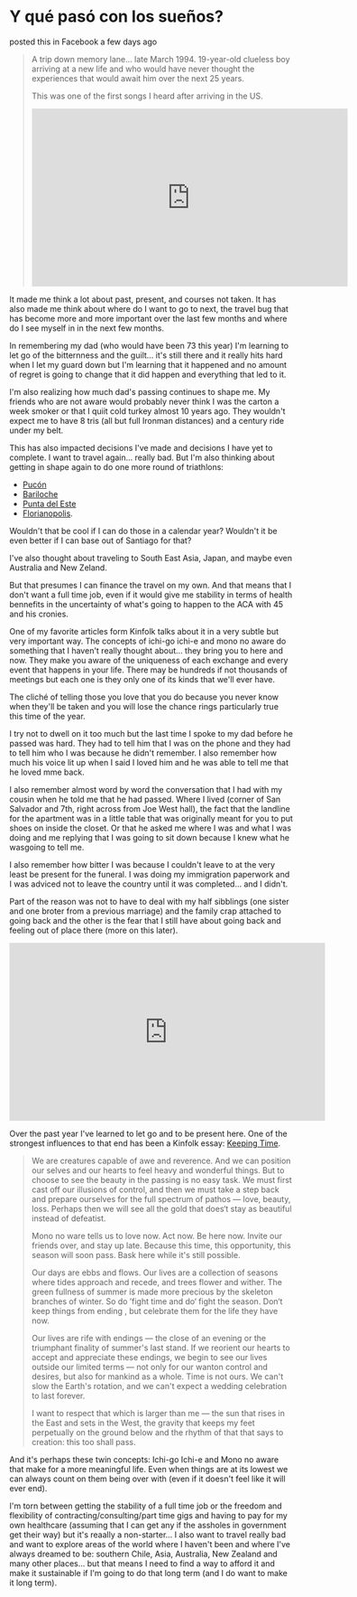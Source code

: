 # Y qué pasó con los sueños?

posted this in Facebook a few days ago

> A trip down memory lane... late March 1994. 19-year-old clueless boy arriving at a new life and who would have never thought the experiences that would await him over the next 25 years.
>
> This was one of the first songs I heard after arriving in the US.
>
> <iframe width="560" height="315" src="https://www.youtube.com/embed/tXBkWl-r1qw" frameborder="0" allow="accelerometer; autoplay; encrypted-media; gyroscope; picture-in-picture" allowfullscreen></iframe>

It made me think a lot about past, present, and courses not taken. It has also made me think about where do I want to go to next, the travel bug that has become more and more important over the last few months and where do I see myself in in the next few months.

In remembering my dad (who would have been 73 this year)  I'm learning to let go of the bitternness and the guilt&hellip; it's still there and it really hits hard when I let my guard down but I'm learning that it happened and no amount of regret is going to change that it did happen and everything that led to it.

I'm also realizing how much dad's passing continues to shape me. My friends who are not aware would probably never think I was the carton a week smoker or that I quiit cold turkey almost 10 years ago. They wouldn't expect me to have 8 tris (all but full Ironman distances) and a century ride under my belt.

This has also impacted decisions I've made and decisions I have yet to complete. I want to travel again&hellip; really bad. But I'm also thinking about getting in shape again to do one more round of triathlons:

* [Pucón](http://www.ironman.com/triathlon/events/americas/ironman-70.3/pucon.aspx#axzz5aJSLdLk0)
* [Bariloche](http://www.ironman.com/triathlon/events/americas/ironman-70.3/bariloche.aspx#axzz5aJSLdLk0)
* [Punta del Este](http://www.ironman.com/triathlon/events/americas/ironman-70.3/uruguay.aspx#axzz5aJSLdLk0)
* [Florianopolis](http://www.ironman.com/triathlon/events/americas/ironman-70.3/florianopolis.aspx#axzz5aJSLdLk0).

Wouldn't that be cool if I can do those in a calendar year? Wouldn't it be even better if I can base out of Santiago for that?

I've also thought about traveling to South East Asia, Japan, and maybe even Australia and New Zeland.

But that presumes I can finance the travel on my own. And that means that I don't want a full time job, even if it would give me stability in terms of health bennefits in the uncertainty of what's going to happen to the ACA with 45 and his cronies.

One of my favorite articles form Kinfolk talks about it in a very subtle but very important way. The concepts of ichi-go ichi-e and mono no aware do something that I haven't really thought about&hellip; they bring you to here and now. They make you aware of the uniqueness of each exchange and every event that happens in your life. There may be hundreds if not thousands of meetings but each one is they only one of its kinds that we'll ever have.

The cliché of telling those you love that you do because you never know when they'll be taken and you will lose the chance rings particularly true this time of the year.

I try not to dwell on it too much but the last time I spoke to my dad before he passed was hard. They had to tell him that I was on the phone and they had to tell him who I was because he didn't remember. I also remember how much his voice lit up when I said I loved him and he was able to tell me that he loved mme back.

I also remember almost word by word the conversation that I had with my cousin when he told me that he had passed. Where I lived (corner of San Salvador and 7th, right across from Joe West hall), the fact that the landline for the apartment was in a little table that was originally meant for you to put shoes on inside the closet. Or that he asked me where I was and what I was doing and me replying that I was going to sit down because I knew what he wasgoing to tell me.

I also remember how bitter I was because I couldn't leave to at the very least be present for the funeral. I was doing my immigration paperwork and I was adviced not to leave the country until it was completed&hellip; and I didn't.

Part of the reason was not to have to deal with my half sibblings (one sister and one broter from a previous marriage) and the family crap attached to going back and the other is the fear that I still have about going back and feeling out of place there (more on this later).

<div class="video">
  <iframe width="560" height="315" src="https://www.youtube.com/embed/RvQHzEw0sQM" frameborder="0" allow="accelerometer; autoplay; encrypted-media; gyroscope; picture-in-picture" allowfullscreen></iframe>
</div>

Over the past year I've learned to let go and to be present here. One of the strongest influences to that end has been a Kinfolk essay: [Keeping Time](https://web-layout-experiments.firebaseapp.com/demo35.html).

> We are creatures capable of awe and reverence. And we can position our selves and our hearts to feel heavy and wonderful things. But to choose to see the beauty in the passing is no easy task. We must first cast off our illusions of control, and then we must take a step back and prepare ourselves for the full spectrum of pathos — love, beauty, loss. Perhaps then we will see all the gold that does‘t stay as beautiful instead of defeatist.
>
> Mono no ware tells us to love now. Act now. Be here now. Invite our friends over, and stay up late. Because this time, this opportunity, this season will soon pass. Bask here while it's still possible.
>
> Our days are ebbs and flows. Our lives are a collection of seasons where tides approach and recede, and trees flower and wither. The green fullness of summer is made more precious by the skeleton branches of winter. So do ’fight time and do‘ fight the season. Don‘t keep things from ending , but celebrate them for the life they have now.
>
> Our lives are rife with endings — the close of an evening or the triumphant finality of summer's last stand. If we reorient our hearts to accept and appreciate these endings, we begin to see our lives outside our limited terms — not only for our wanton control and desires, but also for mankind as a whole. Time is not ours. We can't slow the Earth's rotation, and we can't expect a wedding celebration to last forever.
>
> I want to respect that which is larger than me — the sun that rises in the East and sets in the West, the gravity that keeps my feet perpetually on the ground below and the rhythm of that that says to creation: this too shall pass.

And it's perhaps these twin concepts: Ichi-go Ichi-e and Mono no aware that make for a more meaningful life. Even when things are at its lowest we can always count on them being over with (even if it doesn't feel like it will ever end).

I'm torn between getting the stability of a full time job or the freedom and flexibility of contracting/consulting/part time gigs and having to pay for my own healthcare (assuming that I can get any if the assholes in government get their way) but it's reaally a non-starter&hellip; I also want to travel really bad and want to explore areas of the world where I haven't been and where I've always dreamed to be: southern Chile, Asia, Australia, New Zealand and many other places... but that means I need to find a way to afford it and make it sustainable if I'm going to do that long term (and I do want to make it long term).
